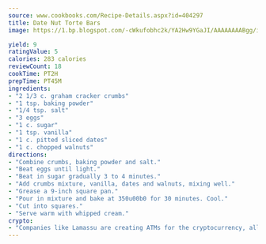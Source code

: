 ```yaml
---
source: www.cookbooks.com/Recipe-Details.aspx?id=404297
title: Date Nut Torte Bars
image: https://1.bp.blogspot.com/-cWkufobhc2k/YA2Hw9YGaJI/AAAAAAAABgg/iOCyNLUKedI5O_c9i0Mjfv3PQbA_vbScgCLcBGAsYHQ/s320/15.png

yield: 9
ratingValue: 5
calories: 283 calories
reviewCount: 18
cookTime: PT2H
prepTime: PT45M
ingredients:
- "2 1/3 c. graham cracker crumbs"
- "1 tsp. baking powder"
- "1/4 tsp. salt"
- "3 eggs"
- "1 c. sugar"
- "1 tsp. vanilla"
- "1 c. pitted sliced dates"
- "1 c. chopped walnuts"
directions:
- "Combine crumbs, baking powder and salt."
- "Beat eggs until light."
- "Beat in sugar gradually 3 to 4 minutes."
- "Add crumbs mixture, vanilla, dates and walnuts, mixing well."
- "Grease a 9-inch square pan."
- "Pour in mixture and bake at 350u00b0 for 30 minutes. Cool."
- "Cut into squares."
- "Serve warm with whipped cream."
crypto:
- "Companies like Lamassu are creating ATMs for the cryptocurrency, allowing you to scan your Bitcoin QR code, enter your cash, and buy bitcoin with the push of a button."
---
```

